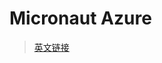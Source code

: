 # Micronaut Azure

> [英文链接](https://micronaut-projects.github.io/micronaut-azure/1.0.x/guide/index.html#introduction)
